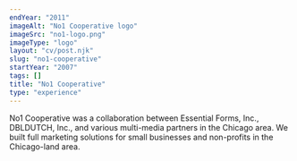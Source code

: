 ```yaml
---
endYear: "2011"
imageAlt: "No1 Cooperative logo"
imageSrc: "no1-logo.png"
imageType: "logo"
layout: "cv/post.njk"
slug: "no1-cooperative"
startYear: "2007"
tags: []
title: "No1 Cooperative"
type: "experience"
---
```

No1 Cooperative was a collaboration between Essential Forms, Inc., DBLDUTCH, Inc., and various multi-media partners in the Chicago area. We built full marketing solutions for small businesses and non-profits in the Chicago-land area.
